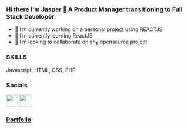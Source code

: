 ### Hi there I'm Jasper 👋 A Product Manager transitioning to Full Stack Developer.

<!--
**jasper1001/jasper1001** is a ✨ _special_ ✨ repository because its `README.md` (this file) appears on your GitHub profile.
-->
- 🔭 I’m currently working on a personal <a href="https://crypto-bros-calculator.vercel.app/">project</a> using REACTJS 
- 🌱 I’m currently learning ReactJS
- 👯 I’m looking to collaborate on any opensource project



### SKILLS

 <p>Javascript, HTML, CSS, PHP</p>


### Socials
<a href="https://www.linkedin.com/in/jasper-manalo-006207126/"><img src="https://raw.githubusercontent.com/danielcranney/readme-generator/main/public/icons/socials/linkedin.svg" heigth="32" width="32" max-width="100%"></a>
<a href="https://twitter.com/jaspercoding"><img src="https://raw.githubusercontent.com/danielcranney/readme-generator/main/public/icons/socials/twitter.svg" heigth="32" width="32" max-width="100%"></a>
### <a href="https://jasper-portfolio.vercel.app/">Portfolio</a>



